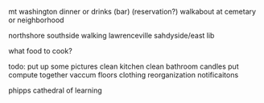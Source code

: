 mt washington dinner or drinks (bar) (reservation?)
walkabout at cemetary or neighborhood

northshore
southside walking
lawrenceville
sahdyside/east lib

what food to cook?

todo:
put up some pictures
clean kitchen
clean bathroom
candles
put compute together
vaccum
floors
clothing reorganization
notificaitons

phipps 
cathedral of learning 
